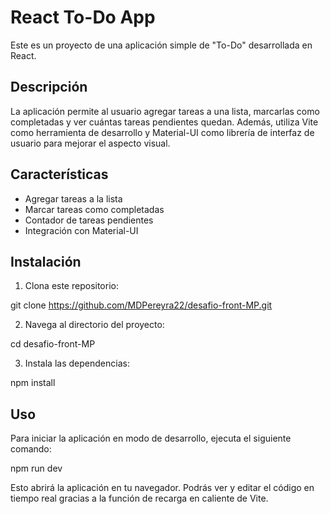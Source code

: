 # React To-Do App

Este es un proyecto de una aplicación simple de "To-Do" desarrollada en React.

## Descripción

La aplicación permite al usuario agregar tareas a una lista, marcarlas como completadas y ver cuántas tareas pendientes quedan. Además, utiliza Vite como herramienta de desarrollo y Material-UI como librería de interfaz de usuario para mejorar el aspecto visual.

## Características

- Agregar tareas a la lista
- Marcar tareas como completadas
- Contador de tareas pendientes
- Integración con Material-UI

## Instalación

1. Clona este repositorio: 

git clone <https://github.com/MDPereyra22/desafio-front-MP.git>

2. Navega al directorio del proyecto:

cd desafio-front-MP

3. Instala las dependencias:

npm install

## Uso

Para iniciar la aplicación en modo de desarrollo, ejecuta el siguiente comando:

npm run dev

Esto abrirá la aplicación en tu navegador. Podrás ver y editar el código en tiempo real gracias a la función de recarga en caliente de Vite.